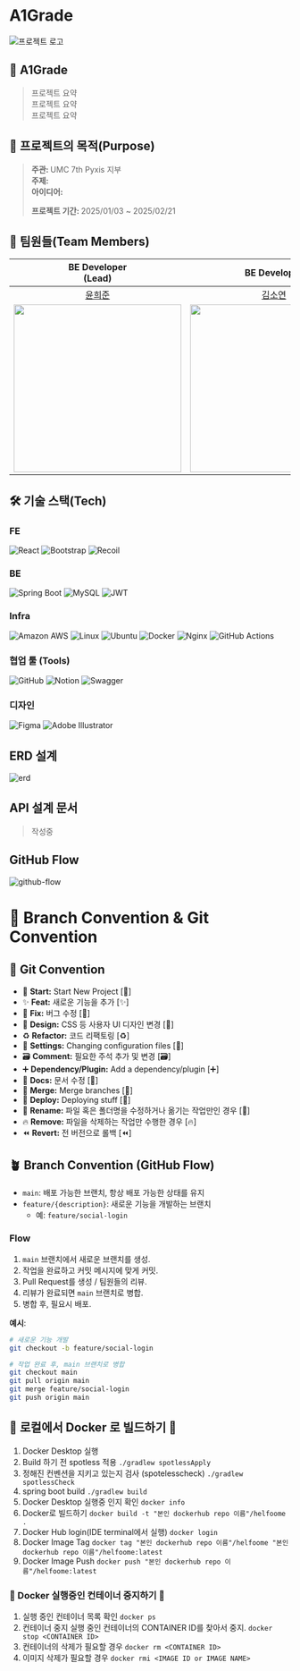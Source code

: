 # A1Grade

![프로젝트 로고](https://avatars.githubusercontent.com/u/189431915?s=200&v=4)


## 🥔 A1Grade

> 프로젝트 요약</br>
> 프로젝트 요약</br>
> 프로젝트 요약

## 🎯 프로젝트의 목적(Purpose)

> <B>주관: </B>UMC 7th Pyxis 지부</br>
> <B>주제: </B></br>
> <B>아이디어: </B></br>
>
> <B>프로젝트 기간: </B> 2025/01/03 ~ 2025/02/21

## 🤩 팀원들(Team Members)

|                             BE Developer</br>(Lead)                             |                                BE Developer                                    |                                  BE Developer                                   |                                    BE Developer                                 |                              BE Developer                                       |
|:-------------------------------------------------------------------------------:|:------------------------------------------------------------------------------:|:-------------------------------------------------------------------------------:|:-------------------------------------------------------------------------------:|:-------------------------------------------------------------------------------:|
|                       [윤희준](https://github.com/uni-j-uni)                       |                       [김소연](https://github.com/kssosoy)                      |                          [강다현](https://github.com/hyeonda02)                   |                        [정성엽](https://github.com/MeongW)                       |                        [윤주은](https://github.com/joonyee)                      |
| <img src="https://avatars.githubusercontent.com/u/118972548?v=4" width="300" /> | <img src="https://avatars.githubusercontent.com/u/92496809?v=4" width="300" /> | <img src="https://avatars.githubusercontent.com/u/113489721?v=4" width="300" /> | <img src="https://avatars.githubusercontent.com/u/125392666?v=4" width="300" /> | <img src="https://avatars.githubusercontent.com/u/103298739?v=4" width="300" /> |

## 🛠️ 기술 스택(Tech)

### FE
![React](https://img.shields.io/badge/react-61DAFB?style=for-the-badge&logo=react&logoColor=black)
![Bootstrap](https://img.shields.io/badge/bootstrap-7952B3?style=for-the-badge&logo=bootstrap&logoColor=white)
![Recoil](https://img.shields.io/badge/recoil-3578E5?style=for-the-badge&logo=recoil&logoColor=white)

### BE
![Spring Boot](https://img.shields.io/badge/springboot-6DB33F?style=for-the-badge&logo=springboot&logoColor=white)
![MySQL](https://img.shields.io/badge/mysql-4479A1.svg?style=for-the-badge&logo=mysql&logoColor=white)
![JWT](https://img.shields.io/badge/JWT-black?style=for-the-badge&logo=JSON%20web%20tokens)

### Infra
![Amazon AWS](https://img.shields.io/badge/AmazonAWS-f7f7f7?style=for-the-badge&logo=AmazonAWS&logoColor=f89400)
![Linux](https://img.shields.io/badge/Linux-FCC624?style=for-the-badge&logo=linux&logoColor=black)
![Ubuntu](https://img.shields.io/badge/Ubuntu-E95420?style=for-the-badge&logo=ubuntu&logoColor=white)
![Docker](https://img.shields.io/badge/docker-%230db7ed.svg?style=for-the-badge&logo=docker&logoColor=white)
![Nginx](https://img.shields.io/badge/nginx-%23009639.svg?style=for-the-badge&logo=nginx&logoColor=white)
![GitHub Actions](https://img.shields.io/badge/github%20actions-%232671E5.svg?style=for-the-badge&logo=githubactions&logoColor=white)

### 협업 툴 (Tools)
![GitHub](https://img.shields.io/badge/github-%23121011.svg?style=for-the-badge&logo=github&logoColor=white)
![Notion](https://img.shields.io/badge/Notion-%23000000.svg?style=for-the-badge&logo=notion&logoColor=white)
![Swagger](https://img.shields.io/badge/-Swagger-%23Clojure?style=for-the-badge&logo=swagger&logoColor=white)

### 디자인 
![Figma](https://img.shields.io/badge/figma-%23F24E1E.svg?style=for-the-badge&logo=figma&logoColor=white)
![Adobe Illustrator](https://img.shields.io/badge/adobe%20illustrator-%23FF9A00.svg?style=for-the-badge&logo=adobe%20illustrator&logoColor=white)

## ERD 설계
![erd]()

## API 설계 문서
> 작성중

## GitHub Flow
![github-flow](https://i.ibb.co/p3Gfnvs/Kakao-Talk-20241115-230442579-01.png)

# 🎯 Branch Convention & Git Convention

## 🎯 Git Convention

- 🎉 **Start:** Start New Project [:tada:]
- ✨ **Feat:** 새로운 기능을 추가 [:sparkles:]
- 🐛 **Fix:** 버그 수정 [:bug:]
- 🎨 **Design:** CSS 등 사용자 UI 디자인 변경 [:art:]
- ♻️ **Refactor:** 코드 리팩토링 [:recycle:]
- 🔧 **Settings:** Changing configuration files [:wrench:]
- 🗃️ **Comment:** 필요한 주석 추가 및 변경 [:card_file_box:]
- ➕ **Dependency/Plugin:** Add a dependency/plugin [:heavy_plus_sign:]
- 📝 **Docs:** 문서 수정 [:memo:]
- 🔀 **Merge:** Merge branches [:twisted_rightwards_arrows:]
- 🚀 **Deploy:** Deploying stuff [:rocket:]
- 🚚 **Rename:** 파일 혹은 폴더명을 수정하거나 옮기는 작업만인 경우 [:truck:]
- 🔥 **Remove:** 파일을 삭제하는 작업만 수행한 경우 [:fire:]
- ⏪️ **Revert:** 전 버전으로 롤백 [:rewind:]

## 🪴 Branch Convention (GitHub Flow)

- `main`: 배포 가능한 브랜치, 항상 배포 가능한 상태를 유지
- `feature/{description}`: 새로운 기능을 개발하는 브랜치
    - 예: `feature/social-login`

### Flow

1. `main` 브랜치에서 새로운 브랜치를 생성.
2. 작업을 완료하고 커밋 메시지에 맞게 커밋.
3. Pull Request를 생성 / 팀원들의 리뷰.
4. 리뷰가 완료되면 `main` 브랜치로 병합.
5. 병합 후, 필요시 배포.

**예시**:

```bash
# 새로운 기능 개발
git checkout -b feature/social-login

# 작업 완료 후, main 브랜치로 병합
git checkout main
git pull origin main
git merge feature/social-login
git push origin main
```

## 🐋 로컬에서 Docker 로 빌드하기 🐋

1. Docker Desktop 실행
2. Build 하기 전 spotless 적용 ```./gradlew spotlessApply```
3. 정해진 컨벤션을 지키고 있는지 검사 (spotelesscheck) ```./gradlew spotlessCheck```
4. spring boot build ```./gradlew build```
5. Docker Desktop 실행중 인지 확인 ```docker info```
6. Docker로 빌드하기 ```docker build -t "본인 dockerhub repo 이름"/helfoome . ```
7. Docker Hub login(IDE terminal에서 실행) ```docker login```
8. Docker Image Tag ```docker tag "본인 dockerhub repo 이름"/helfoome "본인 dockerhub repo 이름"/helfoome:latest```
9. Docker Image Push ```docker push "본인 dockerhub repo 이름"/helfoome:latest```

### 🐋 Docker 실행중인 컨테이너 중지하기 🐋
1. 실행 중인 컨테이너 목록 확인 ```docker ps```
2. 컨테이너 중지 실행 중인 컨테이너의 CONTAINER ID를 찾아서 중지. ```docker stop <CONTAINER ID>```
3. 컨테이너의 삭제가 필요할 경우 ```docker rm <CONTAINER ID>```
4. 이미지 삭제가 필요할 경우 ```docker rmi <IMAGE ID or IMAGE NAME>```
